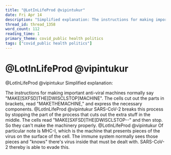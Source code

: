 ```yaml
---
title: "@LotInLifeProd @vipintukur"
date: Fri Apr 14
description: "Simplified explanation: The instructions for making important anti-viral machines normally say 'MAKE[SXFSD]THE[DWISCLSTOP]MACHINE'."
thread_id: thread_1358
word_count: 112
reading_time: 1
primary_theme: covid_public health politics
tags: ["covid_public health politics"]
---
```


# @LotInLifeProd @vipintukur

@LotInLifeProd @vipintukur Simplified explanation:

The instructions for making important anti-viral machines normally say "MAKE[SXFSD]THE[DWISCLSTOP]MACHINE". The cells cut out the parts in brackets, read "MAKETHEMACHINE," and express the necessary components. @LotInLifeProd @vipintukur SARS-CoV-2 breaks this process by stopping the part of the process that cuts out the extra stuff in the middle. The cells read "MAKE[SXFSD]THE[DWISCLSTOP--" and then stop. So they can't make the machinery properly. @LotInLifeProd @vipintukur Of particular note is MHC-I, which is the machine that presents pieces of the virus on the surface of the cell. The immune system normally sees those pieces and "knows" there's virus inside that must be dealt with. SARS-CoV-2 thereby is able to evade this.